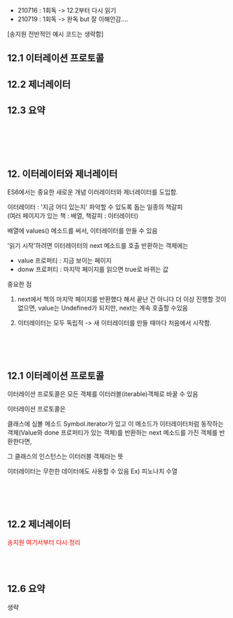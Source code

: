 - 210716 : 1회독 -> 12.2부터 다시 읽기
- 210719 : 1회독 -> 완독 but 잘 이해안감....

[송지원 전반적인 예시 코드는 생략함]

## 12.1 이터레이션 프로토콜
## 12.2 제너레이터
## 12.3 요약

<br>
<br>
<br>
<br>


## 12. 이터레이터와 제너레이터

ES6에서는 중요한 새로운 개념 이러레이터와 제너레이터를 도입함.   

이터레이터 : '지금 어디 있는지' 파악할 수 있도록 돕는 일종의 책갈피   
(여러 페이지가 있는 책 : 배열,
책갈피 : 이터레이터)

배열에 values() 메소드를 써서, 이터레이터를 만들 수 있음   

'읽기 시작'하려면 이터레이터의 next 메소드를 호출
반환하는 객체에는
- value 프로퍼티 : 지금 보이는 페이지
- donw 프로퍼티 : 마지막 페이지를 읽으면 true로 바뀌는 값


중요한 점
1. next에서 책의 마지막 페이지를 반환했다 해서 끝난 건 아니다
더 이상 진행할 것이 없으면, value는 Undefined가 되지만, next는 계속 호출할 수있음

2. 이터레이터는 모두 독립적
-> 새 이터레이터를 만들 때마다 처음에서 시작함.


<br>
<br>
<br>


## 12.1 이터레이션 프로토콜

이터레이션 프로토콜은 모든 객체를 이터러블(iterable)객체로 바꿀 수 있음

이터레이션 프로토콜은

클래스에 심볼 메소드 Symbol.iterator가 있고
이 메소드가 이터레이터처럼 동작하는 객체(Value와 done 프로퍼티가 있는 객체)를 반환하는 next 메소드를 가진 객체를 반환한다면,

그 클래스의 인스턴스는 이터러블 객체라는 뜻


이터레이터는 무한한 데이터에도 사용할 수 있음
Ex) 피노나치 수열

<br>
<br>
<br>


## 12.2 제너레이터 

<div style="stle:bold; color: red;">송지원 여기서부터 다시 정리</div>   



<br>
<br>
<br>


## 12.6 요약

생략



<br>
<br>
<br>
<br>
<br>
<br>


